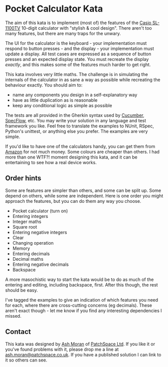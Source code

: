 # Pocket Calculator Kata

The aim of this kata is to implement (most of) the features of the [Casio SL-1100TV][calculator] 10-digit calculator with "stylish & cool design". There aren't too many features, but there are many traps for the unwary.

The UI for the calculator is the keyboard - your implementation must respond to button presses - and the display - your implementation must update a display. All test cases are expressed as a sequence of button presses and an expected display state. You must recreate the display _exactly_, and this makes some of the features much harder to get right.

This kata involves very little maths. The challenge is in simulating the internals of the calculator in as sane a way as possible while recreating the behaviour exactly. You should aim to:

* name any components you design in a self-explanatory way
* have as little duplication as is reasonable
* keep any conditional logic as simple as possible

The tests are all provided in the Gherkin syntax used by [Cucumber][cucumber], [SpecFlow][specflow], etc. You may write your solution in any language and test framework you like. Feel free to translate the examples to NUnit, RSpec, Python's unittest, or anything else you prefer. The examples are very simple.

If you'd like to have one of the calculators handy, you can get them from [Amazon][amazon] for not much money. Some colours are cheaper than others. I had more than one WTF?! moment designing this kata, and it can be entertaining to see how a real device works.

## Order hints

Some are features are simpler than others, and some can be split up. Some depend on others, while some are independent. Here is one order you might approach the features, but you can do them any way you choose.

* Pocket calculator (turn on)
* Entering integers
* Integer maths
* Square root
* Entering negative integers
* Clear
* Changing operation
* Memory
* Entering decimals
* Decimal maths
* Entering negative decimals
* Backspace

A more masochistic way to start the kata would be to do as much of the entering and editing, including backspace, first. After this though, the rest should be easy.

I've tagged the examples to give an indication of which features you need for each, where there are cross-cutting concerns (eg decimals). These aren't exact though - let me know if you find any interesting dependencies I missed.

## Contact

This kata was designed by [Ash Moran][ashmoran] of [PatchSpace Ltd][patchspace]. If you like it or you've found problems with it, please drop me a line at [ash.moran@patchspace.co.uk](mailto:ash.moran@patchspace.co.uk). If you have a published solution I can link to it so others can see.

[calculator]: http://www.casio.co.uk/products/calculators/pocket-calculators/Product/SL-1100TV-BU-S-EH/
[cucumber]: http://cukes.info/
[specflow]: http://www.specflow.org/specflownew/
[amazon]: http://www.amazon.co.uk/gp/product/B0014S9YZO/
[ashmoran]: http://www.linkedin.com/in/ashmoran
[patchspace]: http://www.patchspace.co.uk/
